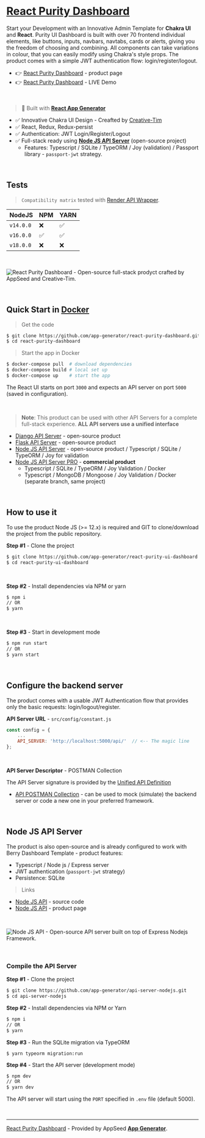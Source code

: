 # [React Purity Dashboard](https://appseed.us/product/purity-dashboard/api-server-nodejs/react/)

Start your Development with an Innovative Admin Template for **Chakra UI** and **React**. Purity UI Dashboard is built with over 70 frontend individual elements, like buttons, inputs, navbars, navtabs, cards or alerts, giving you the freedom of choosing and combining. All components can take variations in colour, that you can easily modify using Chakra's style props. The product comes with a simple JWT authentication flow: login/register/logout. 

- 👉 [React Purity Dashboard](https://appseed.us/product/purity-dashboard/api-server-nodejs/react/) - product page
- 👉 [React Purity Dashboard](https://node-js-react-purity-dashboard.appseed-srv1.com/#/auth/signin) - LIVE Demo

<br />

> 🚀 Built with **[React App Generator](https://appseed.us/generator/react/)**

- ✅ Innovative Chakra UI Design - Creafted by [Creative-Tim](https://bit.ly/3fKQZaL)
- ✅ React, Redux, Redux-persist
- ✅ Authentication: JWT Login/Register/Logout
- ✅ Full-stack ready using **[Node JS API Server](https://github.com/app-generator/api-server-nodejs)** (open-source project)
  - Features: Typescript / SQLite / TypeORM / Joy (validation) / Passport library - `passport-jwt` strategy.

<br />

## Tests

> `Compatibility matrix` tested with [Render API Wrapper](https://github.com/app-generator/deploy-automation-render).

| NodeJS | NPM | YARN | 
| --- | --- | --- |  
| `v14.0.0` | ❌ | ✅ |
| `v16.0.0` | ✅ | ✅ | 
| `v18.0.0` | ❌ | ❌ | 

<br />


![React Purity Dashboard - Open-source full-stack prodyct crafted by AppSeed and Creative-Tim.](https://user-images.githubusercontent.com/51070104/137163880-b117bb7b-daab-45dc-ae88-956cbe966d02.gif)

<br >

## Quick Start in [Docker](https://www.docker.com/)

> Get the code

```bash
$ git clone https://github.com/app-generator/react-purity-dashboard.git
$ cd react-purity-dashboard
```

> Start the app in Docker

```bash
$ docker-compose pull  # download dependencies 
$ docker-compose build # local set up
$ docker-compose up    # start the app 
```

The React UI starts on port `3000` and expects an API server on port `5000` (saved in configuration).

<br />

> **Note**: This product can be used with other API Servers for a complete full-stack experience. **ALL API servers use a unified interface**

- [Django API Server](https://github.com/app-generator/api-server-django) - open-source product
- [Flask API Server](https://github.com/app-generator/api-server-flask) - open-source product
- [Node JS API Server](https://github.com/app-generator/api-server-nodejs) - open-source product / Typescript / SQLite / TypeORM / Joy for validation
- [Node JS API Server PRO](https://github.com/app-generator/api-server-nodejs-pro) - **commercial product**
    - Typescript / SQLite / TypeORM / Joy Validation / Docker
    - Typescript / MongoDB / Mongoose / Joy Validation / Docker (separate branch, same project)

<br />

## How to use it

To use the product Node JS (>= 12.x) is required and GIT to clone/download the project from the public repository.

**Step #1** - Clone the project

```bash
$ git clone https://github.com/app-generator/react-purity-ui-dashboard.git
$ cd react-purity-ui-dashboard
```

<br >

**Step #2** - Install dependencies via NPM or yarn

```bash
$ npm i
// OR
$ yarn
```

<br />

**Step #3** - Start in development mode

```bash
$ npm run start 
// OR
$ yarn start
```

<br />

## Configure the backend server

The product comes with a usable JWT Authentication flow that provides only the basic requests: login/logout/register. 

**API Server URL** - `src/config/constant.js` 

```javascript
const config = {
    ...
    API_SERVER: 'http://localhost:5000/api/'  // <-- The magic line
};
```

<br />

**API Server Descriptor** - POSTMAN Collection

The API Server signature is provided by the [Unified API Definition](https://docs.appseed.us/boilerplate-code/api-unified-definition)

- [API POSTMAN Collection](https://github.com/app-generator/api-server-unified/blob/main/api.postman_collection.json) - can be used to mock (simulate) the backend server or code a new one in your preferred framework. 

<br />

## Node JS API Server

The product is also open-source and is already configured to work with Berry Dashboard Template - product features:

- Typescript / Node js / Express server
- JWT authentication (`passport-jwt` strategy)
- Persistence: SQLite 

> Links

- [Node JS API](https://github.com/app-generator/api-server-nodejs) - source code
- [Node JS API](https://appseed.us/boilerplate-code/nodejs-starter) - product page

<br />

![Node JS API - Open-source API server built on top of Express Nodejs Framework.](https://user-images.githubusercontent.com/51070104/124934824-c210a700-e00d-11eb-9d01-e05bd8bfb608.png)

<br />

### Compile the API Server

**Step #1** - Clone the project

```bash
$ git clone https://github.com/app-generator/api-server-nodejs.git
$ cd api-server-nodejs
```

**Step #2** - Install dependencies via NPM or Yarn

```bash
$ npm i
// OR
$ yarn
```

**Step #3** - Run the SQLite migration via TypeORM

```
$ yarn typeorm migration:run
```

**Step #4** - Start the API server (development mode)

```bash
$ npm dev
// OR
$ yarn dev
```

The API server will start using the `PORT` specified in `.env` file (default 5000).

<br /> 

---
[React Purity Dashboard](https://appseed.us/product/node-js-react-purity-dashboard) - Provided by AppSeed **[App Generator](https://appseed.us/app-generator)**.
